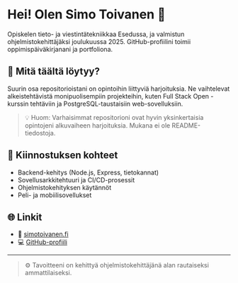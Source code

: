 # Hei! Olen Simo Toivanen 👋

Opiskelen tieto- ja viestintätekniikkaa Esedussa, ja valmistun ohjelmistokehittäjäksi joulukuussa 2025. GitHub-profiilini toimii oppimispäiväkirjanani ja portfoliona.

## 🔧 Mitä täältä löytyy?

Suurin osa repositorioistani on opintoihin liittyviä harjoituksia. Ne vaihtelevat alkeistehtävistä monipuolisempiin projekteihin, kuten Full Stack Open -kurssin tehtäviin ja PostgreSQL-taustaisiin web-sovelluksiin.

> 💡 Huom: Varhaisimmat repositorioni ovat hyvin yksinkertaisia opintojeni alkuvaiheen harjoituksia. Mukana ei ole README-tiedostoja.

## 📌 Kiinnostuksen kohteet

- Backend-kehitys (Node.js, Express, tietokannat)
- Sovellusarkkitehtuuri ja CI/CD-prosessit
- Ohjelmistokehityksen käytännöt
- Peli- ja mobiilisovellukset

## 🌐 Linkit

- 🔗 [simotoivanen.fi](https://simotoivanen.fi)
- 💻 [GitHub-profiili](https://github.com/Toivanen03)

---

> ⚙️ Tavoitteeni on kehittyä ohjelmistokehittäjänä alan rautaiseksi ammattilaiseksi.
